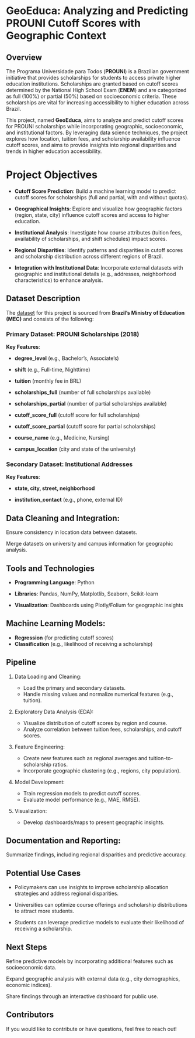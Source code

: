# GeoEduca: Analyzing and Predicting PROUNI Cutoff Scores with Geographic Context

## Overview
The Programa Universidade para Todos (**PROUNI**) is a Brazilian government initiative that provides scholarships for students to access private higher education institutions. Scholarships are granted based on cutoff scores determined by the National High School Exam (**ENEM**) and are categorized as full (100%) or partial (50%) based on socioeconomic criteria. These scholarships are vital for increasing accessibility to higher education across Brazil.

This project, named **GeoEduca**, aims to analyze and predict cutoff scores for PROUNI scholarships while incorporating geographic, socioeconomic, and institutional factors. By leveraging data science techniques, the project explores how location, tuition fees, and scholarship availability influence cutoff scores, and aims to provide insights into regional disparities and trends in higher education accessibility.

# Project Objectives

- **Cutoff Score Prediction**: Build a machine learning model to predict cutoff scores for scholarships (full and partial, with and without quotas).

- **Geographical Insights**: Explore and visualize how geographic factors (region, state, city) influence cutoff scores and access to higher education.

- **Institutional Analysis**: Investigate how course attributes (tuition fees, availability of scholarships, and shift schedules) impact scores.

- **Regional Disparities**: Identify patterns and disparities in cutoff scores and scholarship distribution across different regions of Brazil.

- **Integration with Institutional Data**: Incorporate external datasets with geographic and institutional details (e.g., addresses, neighborhood characteristics) to enhance analysis.

## Dataset Description
The [dataset](https://brasil.io/dataset/cursos-prouni/cursos/) for this project is sourced from **Brazil’s Ministry of Education (MEC)** and consists of the following:

### Primary Dataset: PROUNI Scholarships (2018)

**Key Features**:

- **degree_level** (e.g., Bachelor’s, Associate’s)

- **shift** (e.g., Full-time, Nighttime)

- **tuition** (monthly fee in BRL)

- **scholarships_full** (number of full scholarships available)

- **scholarships_partial** (number of partial scholarships available)

- **cutoff_score_full** (cutoff score for full scholarships)

- **cutoff_score_partial** (cutoff score for partial scholarships)

- **course_name** (e.g., Medicine, Nursing)

- **campus_location** (city and state of the university)

### Secondary Dataset: Institutional Addresses

**Key Features**:

- **state, city, street, neighborhood**

- **institution_contact** (e.g., phone, external ID)

## Data Cleaning and Integration:

Ensure consistency in location data between datasets.

Merge datasets on university and campus information for geographic analysis.

## Tools and Technologies
- **Programming Language**: Python

- **Libraries**: Pandas, NumPy, Matplotlib, Seaborn, Scikit-learn

- **Visualization**: Dashboards using Plotly/Folium for geographic insights

## Machine Learning Models:
- **Regression** (for predicting cutoff scores)
- **Classification** (e.g., likelihood of receiving a scholarship)

## Pipeline

1. Data Loading and Cleaning: 
    - Load the primary and secondary datasets.
    - Handle missing values and normalize numerical features (e.g., tuition).

2. Exploratory Data Analysis (EDA):
    - Visualize distribution of cutoff scores by region and course.
    - Analyze correlation between tuition fees, scholarships, and cutoff scores.

3. Feature Engineering:
    - Create new features such as regional averages and tuition-to-scholarship ratios.
    - Incorporate geographic clustering (e.g., regions, city population).

4. Model Development:
    - Train regression models to predict cutoff scores.
    - Evaluate model performance (e.g., MAE, RMSE).

5. Visualization:
    - Develop dashboards/maps to present geographic insights.

## Documentation and Reporting:

Summarize findings, including regional disparities and predictive accuracy.

## Potential Use Cases

- Policymakers can use insights to improve scholarship allocation strategies and address regional disparities.

- Universities can optimize course offerings and scholarship distributions to attract more students.

- Students can leverage predictive models to evaluate their likelihood of receiving a scholarship.

## Next Steps

Refine predictive models by incorporating additional features such as socioeconomic data.

Expand geographic analysis with external data (e.g., city demographics, economic indices).

Share findings through an interactive dashboard for public use.

## Contributors

If you would like to contribute or have questions, feel free to reach out!